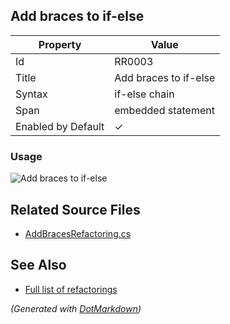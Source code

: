 ## Add braces to if\-else

| Property           | Value                  |
| ------------------ | ---------------------- |
| Id                 | RR0003                 |
| Title              | Add braces to if\-else |
| Syntax             | if\-else chain         |
| Span               | embedded statement     |
| Enabled by Default | &#x2713;               |

### Usage

![Add braces to if-else](../../images/refactorings/AddBracesToIfElse.png)

## Related Source Files

* [AddBracesRefactoring.cs](../../src/Refactorings/CSharp/Refactorings/AddBracesRefactoring.cs)

## See Also

* [Full list of refactorings](Refactorings.md)

*\(Generated with [DotMarkdown](http://github.com/JosefPihrt/DotMarkdown)\)*